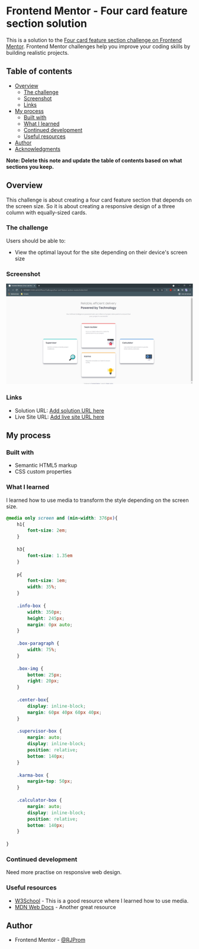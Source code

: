 # Frontend Mentor - Four card feature section solution

This is a solution to the [Four card feature section challenge on Frontend Mentor](https://www.frontendmentor.io/challenges/four-card-feature-section-weK1eFYK). Frontend Mentor challenges help you improve your coding skills by building realistic projects. 

## Table of contents

- [Overview](#overview)
  - [The challenge](#the-challenge)
  - [Screenshot](#screenshot)
  - [Links](#links)
- [My process](#my-process)
  - [Built with](#built-with)
  - [What I learned](#what-i-learned)
  - [Continued development](#continued-development)
  - [Useful resources](#useful-resources)
- [Author](#author)
- [Acknowledgments](#acknowledgments)

**Note: Delete this note and update the table of contents based on what sections you keep.**

## Overview
This challenge is about creating a four card feature section that depends on the screen size. So it is about creating a responsive design of a three column with equally-sized cards.
### The challenge

Users should be able to:

- View the optimal layout for the site depending on their device's screen size

### Screenshot

![](./screenshot.JPG)

### Links

- Solution URL: [Add solution URL here](https://your-solution-url.com)
- Live Site URL: [Add live site URL here](https://your-live-site-url.com)

## My process

### Built with

- Semantic HTML5 markup
- CSS custom properties
### What I learned

I learned how to use media to transform the style depending on the screen size.

```css
@media only screen and (min-width: 376px){
    h1{
        font-size: 2em;
    }

    h3{
        font-size: 1.35em
    }

    p{
        font-size: 1em;
        width: 35%;
    }

    .info-box {
        width: 350px;
        height: 245px;
        margin: 0px auto;
    }

    .box-paragraph {
        width: 75%;
    }

    .box-img { 
        bottom: 25px;
        right: 20px;
    }

    .center-box{
        display: inline-block;
        margin: 60px 40px 60px 40px;
    }

    .supervisor-box {
        margin: auto;
        display: inline-block;
        position: relative;
        bottom: 140px;
    }

    .karma-box {
        margin-top: 50px;
    }

    .calculator-box {
        margin: auto;
        display: inline-block;
        position: relative;
        bottom: 140px;
    }

}
```


### Continued development

Need more practise on responsive web design.

### Useful resources

- [W3School](https://www.w3schools.com) - This is a good resource where I learned how to use media.
- [MDN Web Docs](https://developer.mozilla.org/) - Another great resource 

## Author
- Frontend Mentor - [@RJProm](https://www.frontendmentor.io/profile/RJProm)
